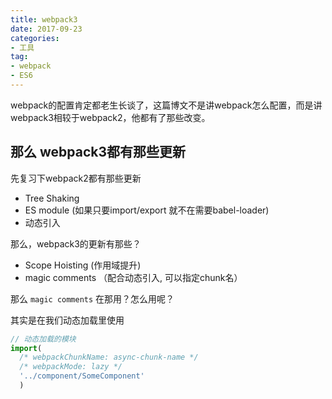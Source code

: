 ```yaml
---
title: webpack3
date: 2017-09-23
categories:
- 工具
tag: 
- webpack
- ES6
---
```


webpack的配置肯定都老生长谈了，这篇博文不是讲webpack怎么配置，而是讲webpack3相较于webpack2，他都有了那些改变。

## 那么 webpack3都有那些更新

先复习下webpack2都有那些更新

- Tree Shaking
- ES module (如果只要import/export 就不在需要babel-loader)
- 动态引入

那么，webpack3的更新有那些？

- Scope Hoisting (作用域提升)
- magic comments （配合动态引入, 可以指定chunk名）
<!-- more -->

那么 `magic comments` 在那用？怎么用呢？

其实是在我们动态加载里使用
```js
// 动态加载的模块
import(
  /* webpackChunkName: async-chunk-name */
  /* webpackMode: lazy */
  '../component/SomeComponent'
  )
```